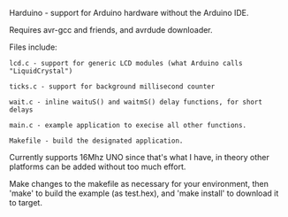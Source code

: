 Harduino - support for Arduino hardware without the Arduino IDE.

Requires avr-gcc and friends, and avrdude downloader.

Files include:

    lcd.c - support for generic LCD modules (what Arduino calls
    "LiquidCrystal")

    ticks.c - support for background millisecond counter

    wait.c - inline waituS() and waitmS() delay functions, for short
    delays

    main.c - example application to execise all other functions.

    Makefile - build the designated application.

Currently supports 16Mhz UNO since that's what I have, in theory other
platforms can be added without too much effort.

Make changes to the makefile as necessary for your environment, then 'make' to
build the example (as test.hex), and 'make install' to download it to target.   

